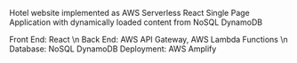 Hotel website implemented as AWS Serverless React Single Page Application 
with dynamically loaded content from NoSQL DynamoDB


Front End:  React \n
Back End: AWS API Gateway, AWS Lambda Functions \n
Database: NoSQL DynamoDB
Deployment: AWS Amplify 
